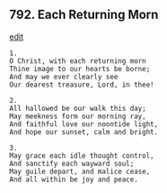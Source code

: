 
## 792.  Each Returning Morn
[edit](https://docs.google.com/document/d/1CxwN1xQf5aEGmPKiqYjIyYg4s76qE6vd/edit?mode=html)



    1.
    O Christ, with each returning morn
    Thine image to our hearts be borne;
    And may we ever clearly see
    Our dearest treasure, Lord, in thee!

    2.
    All hallowed be our walk this day;
    May meekness form our morning ray,
    And faithful love our noontide light,
    And hope our sunset, calm and bright.

    3.
    May grace each idle thought control,
    And sanctify each wayward soul;
    May guile depart, and malice cease,
    And all within be joy and peace.

